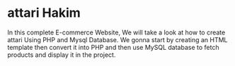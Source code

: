 # attari Hakim
In this complete E-commerce Website, We will take a look at how to create attari Using PHP and Mysql Database. We gonna start by creating an HTML template then convert it into PHP and then use MySQL database to fetch products and display it in the project.
